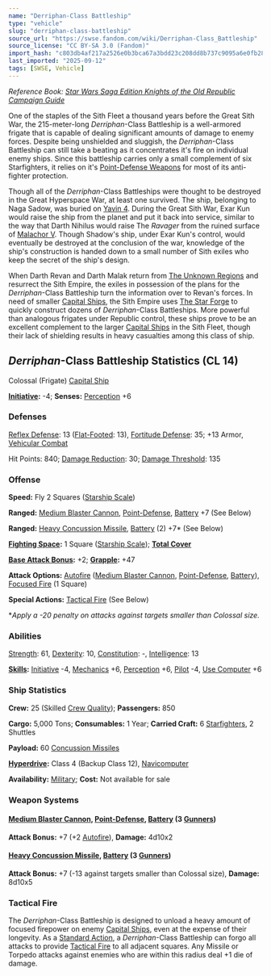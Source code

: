 ```yaml
---
name: "Derriphan-Class Battleship"
type: "vehicle"
slug: "derriphan-class-battleship"
source_url: "https://swse.fandom.com/wiki/Derriphan-Class_Battleship"
source_license: "CC BY-SA 3.0 (Fandom)"
import_hash: "c803db4af217a2526e0b3bca67a3bdd23c208dd8b737c9095a6e0fb285a6b4e8"
last_imported: "2025-09-12"
tags: [SWSE, Vehicle]
---
```

*Reference Book: [Star Wars Saga Edition Knights of the Old Republic Campaign Guide](https://swse.fandom.com/wiki/Star_Wars_Saga_Edition_Knights_of_the_Old_Republic_Campaign_Guide)*

One of the staples of the Sith Fleet a thousand years before the Great Sith War, the 215-meter-long *Derriphan*-Class Battleship is a well-armored frigate that is capable of dealing significant amounts of damage to enemy forces. Despite being unshielded and sluggish, the *Derriphan*-Class Battleship can still take a beating as it concentrates it's fire on individual enemy ships. Since this battleship carries only a small complement of six Starfighters, it relies on it's [Point-Defense Weapons](https://swse.fandom.com/wiki/Point-Defense_Weapons) for most of its anti-fighter protection.

Though all of the *Derriphan*-Class Battleships were thought to be destroyed in the Great Hyperspace War, at least one survived. The ship, belonging to Naga Sadow, was buried on [Yavin 4](https://swse.fandom.com/wiki/Yavin_4). During the Great Sith War, Exar Kun would raise the ship from the planet and put it back into service, similar to the way that Darth Nihilus would raise The *Ravager* from the ruined surface of [Malachor V](https://swse.fandom.com/wiki/Malachor_V). Though Shadow's ship, under Exar Kun's control, would eventually be destroyed at the conclusion of the war, knowledge of the ship's construction is handed down to a small number of Sith exiles who keep the secret of the ship's design.

When Darth Revan and Darth Malak return from [The Unknown Regions](https://swse.fandom.com/wiki/The_Unknown_Regions) and resurrect the Sith Empire, the exiles in possession of the plans for the *Derriphan*-Class Battleship turn the information over to Revan's forces. In need of smaller [Capital Ships](https://swse.fandom.com/wiki/Capital_Ships), the Sith Empire uses [The Star Forge](https://swse.fandom.com/wiki/The_Star_Forge) to quickly construct dozens of *Derriphan*-Class Battleships. More powerful than analogous frigates under Republic control, these ships prove to be an excellent complement to the larger [Capital Ships](https://swse.fandom.com/wiki/Capital_Ships) in the Sith Fleet, though their lack of shielding results in heavy casualties among this class of ship.

## *Derriphan*-Class Battleship Statistics (CL 14)
Colossal (Frigate) [Capital Ship](https://swse.fandom.com/wiki/Capital_Ship)

**[Initiative](https://swse.fandom.com/wiki/Initiative):** -4; **Senses:** [Perception](https://swse.fandom.com/wiki/Perception) +6
### Defenses
[Reflex Defense](https://swse.fandom.com/wiki/Reflex_Defense_(Vehicles)): 13 ([Flat-Footed](https://swse.fandom.com/wiki/Flat-Footed): 13), [Fortitude Defense](https://swse.fandom.com/wiki/Fortitude_Defense_(Vehicles)): 35; +13 Armor, [Vehicular Combat](https://swse.fandom.com/wiki/Vehicular_Combat)

Hit Points: 840; [Damage Reduction](https://swse.fandom.com/wiki/Damage_Reduction): 30; [Damage Threshold](https://swse.fandom.com/wiki/Damage_Threshold_(Vehicles)): 135
### Offense
**Speed:** Fly 2 Squares ([Starship Scale](https://swse.fandom.com/wiki/Starship_Scale))

**Ranged:** [Medium Blaster Cannon](https://swse.fandom.com/wiki/Medium_Blaster_Cannon), [Point-Defense](https://swse.fandom.com/wiki/Point-Defense), [Battery](https://swse.fandom.com/wiki/Battery) +7 (See Below)

**Ranged:** [Heavy Concussion Missile](https://swse.fandom.com/wiki/Heavy_Concussion_Missile), [Battery](https://swse.fandom.com/wiki/Battery) (2) +7* (See Below)

**[Fighting Space](https://swse.fandom.com/wiki/Fighting_Space):** 1 Square ([Starship Scale](https://swse.fandom.com/wiki/Starship_Scale)); **[Total Cover](https://swse.fandom.com/wiki/Total_Cover)**

**[Base Attack Bonus](https://swse.fandom.com/wiki/Base_Attack_Bonus):** +2; **[Grapple](https://swse.fandom.com/wiki/Grapple):** +47

**Attack Options:** [Autofire](https://swse.fandom.com/wiki/Autofire_(Vehicle_Combat)) ([Medium Blaster Cannon](https://swse.fandom.com/wiki/Medium_Blaster_Cannon), [Point-Defense](https://swse.fandom.com/wiki/Point-Defense), [Battery](https://swse.fandom.com/wiki/Battery)), [Focused Fire](https://swse.fandom.com/wiki/Focused_Fire) (1 Square)

**Special Actions:** [Tactical Fire](https://swse.fandom.com/wiki/Tactical_Fire) (See Below)

**Apply a -20 penalty on attacks against targets smaller than Colossal size.*
### Abilities
[Strength](https://swse.fandom.com/wiki/Strength): 61, [Dexterity](https://swse.fandom.com/wiki/Dexterity): 10, [Constitution](https://swse.fandom.com/wiki/Constitution): -, [Intelligence](https://swse.fandom.com/wiki/Intelligence): 13

**[Skills](https://swse.fandom.com/wiki/Skills):** [Initiative](https://swse.fandom.com/wiki/Initiative) -4, [Mechanics](https://swse.fandom.com/wiki/Mechanics) +6, [Perception](https://swse.fandom.com/wiki/Perception) +6, [Pilot](https://swse.fandom.com/wiki/Pilot) -4, [Use Computer](https://swse.fandom.com/wiki/Use_Computer) +6
### Ship Statistics
**Crew:** 25 (Skilled [Crew Quality](https://swse.fandom.com/wiki/Crew_Quality)); **Passengers:** 850

**Cargo:** 5,000 Tons; **Consumables:** 1 Year; **Carried Craft:** 6 [Starfighters](https://swse.fandom.com/wiki/Starfighters), 2 Shuttles

**Payload:** 60 [Concussion Missiles](https://swse.fandom.com/wiki/Concussion_Missiles)

**[Hyperdrive](https://swse.fandom.com/wiki/Hyperdrive):** Class 4 (Backup Class 12), [Navicomputer](https://swse.fandom.com/wiki/Navicomputer)

**Availability:** [Military](https://swse.fandom.com/wiki/Military); **Cost:** Not available for sale
### Weapon Systems
#### **[Medium Blaster Cannon](https://swse.fandom.com/wiki/Medium_Blaster_Cannon), [Point-Defense](https://swse.fandom.com/wiki/Point-Defense), [Battery](https://swse.fandom.com/wiki/Battery) (3 [Gunners](https://swse.fandom.com/wiki/Gunners))**
**Attack Bonus:** +7 (+2 [Autofire](https://swse.fandom.com/wiki/Autofire_(Vehicle_Combat))), **Damage:** 4d10x2
#### **[Heavy Concussion Missile](https://swse.fandom.com/wiki/Heavy_Concussion_Missile), [Battery](https://swse.fandom.com/wiki/Battery) (3 [Gunners](https://swse.fandom.com/wiki/Gunners))**
**Attack Bonus:** +7 (-13 against targets smaller than Colossal size), **Damage:** 8d10x5
### Tactical Fire
The *Derriphan*-Class Battleship is designed to unload a heavy amount of focused firepower on enemy [Capital Ships](https://swse.fandom.com/wiki/Capital_Ships), even at the expense of their longevity. As a [Standard Action](https://swse.fandom.com/wiki/Standard_Action), a *Derriphan*-Class Battleship can forgo all attacks to provide [Tactical Fire](https://swse.fandom.com/wiki/Tactical_Fire) to all adjacent squares. Any Missile or Torpedo attacks against enemies who are within this radius deal +1 die of damage.